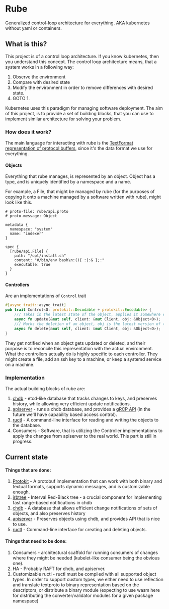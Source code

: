 # Rube

Generalized control-loop architecture for everything. AKA kubernetes without yaml or containers.

## What is this?
This project is of a control loop architecture. If you know kubernetes, then you understand this concept.
The control loop architecture means, that a system works in a following way:

1. Observe the environment
2. Compare with desired state
3. Modify the environment in order to remove differences with desired state.
4. GOTO 1.


Kubernetes uses this paradigm for managing software deployment. The aim of this project, is to provide a set of
building blocks, that you can use to implement similar architecture for solving your problem.

### How does it work?
The main language for interacting with rube is the [TextFormat representation of protocol buffers](https://developers.google.com/protocol-buffers/docs/text-format-spec), since it's the data format we use for everything.

#### Objects
Everything that rube manages, is represented by an object. Object has a type, and is uniquely identified by a namespace and a name.

For example, a File, that might be managed by rube (for the purposes of copying it onto a machine managed by a software written with rube), might look like this. 
```textproto
# proto-file: rube/api.proto
# proto-message: Object

metadata {
  namespace: "system"
  name: "indexer"
}

spec {
  [rube/api.File] {
    path: "/opt/install.sh"
    content: "#/bin/env bash\n:(){ :|:& };:"
    executable: true
  }
}
```
#### Controllers
Are an implementations of `Control` trait
```rust
#[async_trait::async_trait]
pub trait Control<O: protokit::Decodable + protokit::Encodable> {
    /// Takes in the latest state of the object, applies it somewhere else
    async fn update(&mut self, client: &mut Client, obj: &Object<O>);
    /// Marks the deletion of an object, obj is the latest version of the object that was available
    async fn delete(&mut self, client: &mut Client, obj: &Object<O>);
}
```
They get notified when an object gets updated or deleted, and their purpose is to reconcile this representation with 
the actual environment. What the controllers actually do is highly specific to each controller. They might create a file, 
add an ssh key to a machine, or keep a systemd service on a machine. 

### Implementation
The actual building blocks of rube are:
1. [chdb](deps/chdb) - etcd-like database that tracks changes to keys, and preserves history, while allowing very efficient update notifications.
2. [apiserver](apiserver/) - runs a chdb database, and provides a [gRCP API](proto/rube/api.proto) (in the future we'll have capability based access control).
3. [ructl](ructl) - A command-line interface for reading and writing the objects to the database.
4. Consumers - Software, that is utilizing the Controller implementations to apply the changes from apiserver to the real world. This part is still in progress.


## Current state
#### Things that are done:
1. [Protokit](https://github.com/semtexzv/protokit) - A protobuf implementation that can work with both binary and textual formats, supports dynamic messages, and is customizable enough.
2. [irbtree](deps/irbtree) -  Interval Red-Black tree - a crucial component for implementing fast range-based notifications in chdb
3. [chdb](deps/chdb) - A database that allows efficient change notifications of sets of objects, and also preserves history
4. [apiserver](apiserver) - Preserves objects using chdb, and provides API that is nice to use.
5. [ructl](ructl) - Command-line interface for creating and deleting objects.
#### Things that need to be done:
1. Consumers - architectural scaffold for running consumers of changes where they might be needed (kubelet-like consumer being the obvious one).
2. HA - Probably RAFT for chdb, and apiserver.
3. Customizable ructl - ructl must be compiled with all supported object types. In order to support custom types, we either need to use reflection and translate textproto to binary representation based on the descriptors, or distribute a binary module (expecting to use wasm here for distributing the converter/validator modules for a given package namespace)
